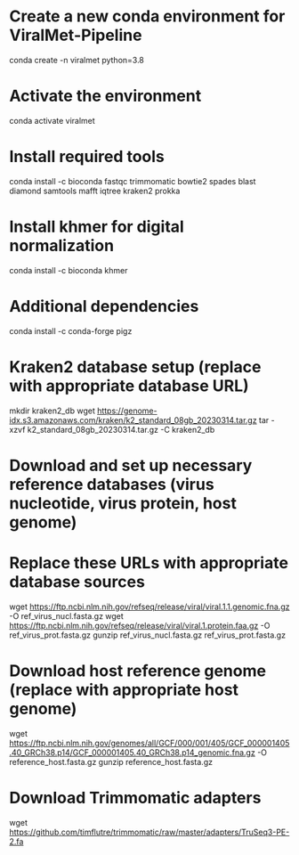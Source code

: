# Create a new conda environment for ViralMet-Pipeline
conda create -n viralmet python=3.8

# Activate the environment
conda activate viralmet

# Install required tools
conda install -c bioconda fastqc trimmomatic bowtie2 spades blast diamond samtools mafft iqtree kraken2 prokka

# Install khmer for digital normalization
conda install -c bioconda khmer

# Additional dependencies
conda install -c conda-forge pigz

# Kraken2 database setup (replace with appropriate database URL)
mkdir kraken2_db
wget https://genome-idx.s3.amazonaws.com/kraken/k2_standard_08gb_20230314.tar.gz
tar -xzvf k2_standard_08gb_20230314.tar.gz -C kraken2_db

# Download and set up necessary reference databases (virus nucleotide, virus protein, host genome)
# Replace these URLs with appropriate database sources
wget https://ftp.ncbi.nlm.nih.gov/refseq/release/viral/viral.1.1.genomic.fna.gz -O ref_virus_nucl.fasta.gz
wget https://ftp.ncbi.nlm.nih.gov/refseq/release/viral/viral.1.protein.faa.gz -O ref_virus_prot.fasta.gz
gunzip ref_virus_nucl.fasta.gz ref_virus_prot.fasta.gz

# Download host reference genome (replace with appropriate host genome)
wget https://ftp.ncbi.nlm.nih.gov/genomes/all/GCF/000/001/405/GCF_000001405.40_GRCh38.p14/GCF_000001405.40_GRCh38.p14_genomic.fna.gz -O reference_host.fasta.gz
gunzip reference_host.fasta.gz

# Download Trimmomatic adapters
wget https://github.com/timflutre/trimmomatic/raw/master/adapters/TruSeq3-PE-2.fa
